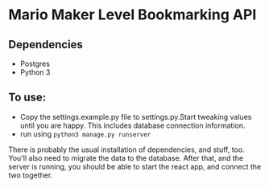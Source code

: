 # Mario Maker Level Bookmarking API

## Dependencies

* Postgres
* Python 3

## To use:

* Copy the settings.example.py file to settings.py.Start tweaking values until you are happy.
This includes database connection information.
* run using `python3 manage.py runserver`

There is probably the usual installation of dependencies, and stuff, too.
You'll also need to migrate the data to the database. After that, and the server is running,
you should be able to start the react app, and connect the two together.
